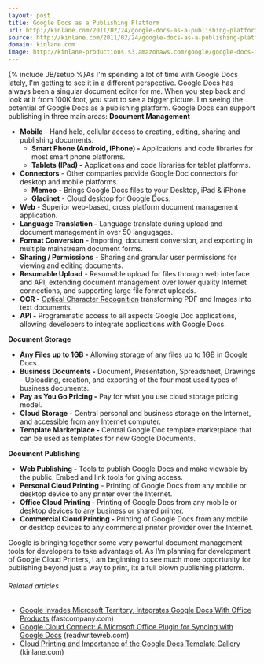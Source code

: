 ```yaml
---
layout: post
title: Google Docs as a Publishing Platform
url: http://kinlane.com/2011/02/24/google-docs-as-a-publishing-platform/
source: http://kinlane.com/2011/02/24/google-docs-as-a-publishing-platform/
domain: kinlane.com
image: http://kinlane-productions.s3.amazonaws.com/google/google-docs-icon.jpg
---
```

{% include JB/setup %}<img class="c1" src="http://kinlane-productions.s3.amazonaws.com/google/google-docs-icon.jpg" alt="" align="right" />As I'm spending a lot of time with Google Docs lately, I'm getting to see it in a different perspective. Google Docs has always been a singular document editor for me. When you step back and look at it from 100K foot, you start to see a bigger picture. I'm seeing the potential of Google Docs as a publishing platform. Google Docs can support publishing in three main areas: <strong>Document Management</strong>
<ul class="mainlist">
     <li>
          <strong>Mobile</strong> - Hand held, cellular access to creating, editing, sharing and publishing documents.
          <ul class="mainlist">
               <li>
                    <strong>Smart Phone (Android, IPhone) -</strong> Applications and code libraries for most smart phone platforms.
               </li>
               <li>
                    <strong>Tablets (IPad) -</strong> Applications and code libraries for tablet platforms.
               </li>
          </ul>
     </li>
     <li>
          <strong>Connectors</strong> - Other companies provide Google Doc connectors for desktop and mobile platforms.
          <ul class="mainlist">
               <li>
                    <strong>Memeo</strong> - Brings Google Docs files to your Desktop, iPad &amp; iPhone
               </li>
               <li>
                    <strong>Gladinet</strong> - Cloud desktop for Google Docs.
               </li>
          </ul>
     </li>
     <li>
          <strong>Web</strong> - Superior web-based, cross platform document management application.
     </li>
     <li>
          <strong>Language Translation -</strong> Language translate during upload and document management in over 50 langugages.
     </li>
     <li>
          <strong>Format Conversion</strong> - Importing, document conversion, and exporting in multiple mainstream document forms.
     </li>
     <li>
          <strong>Sharing / Permissions</strong> - Sharing and granular user permissions for viewing and editing documents.
     </li>
     <li>
          <strong>Resumable Upload</strong> - Resumable upload for files through web interface and API, extending document management over lower quality Internet connections, and supporting large file format uploads.
     </li>
     <li>
          <strong>OCR -</strong> <a class="zem_slink" title="Optical character recognition" rel="wikipedia" href="http://en.wikipedia.org/wiki/Optical_character_recognition">Optical Character Recognition</a> transforming PDF and Images into text documents.
     </li>
     <li>
          <strong>API -</strong> Programmatic access to all aspects Google Doc applications, allowing developers to integrate applications with Google Docs.
     </li>
</ul><strong>Document Storage</strong>
<ul class="mainlist">
     <li>
          <strong>Any Files up to 1GB -</strong> Allowing storage of any files up to 1GB in Google Docs.
     </li>
     <li>
          <strong>Business Documents -</strong> Document, Presentation, Spreadsheet, Drawings - Uploading, creation, and exporting of the four most used types of business documents.
     </li>
     <li>
          <strong>Pay as You Go Pricing -</strong> Pay for what you use cloud storage pricing model.
     </li>
     <li>
          <strong>Cloud Storage -</strong> Central personal and business storage on the Internet, and accessible from any Internet computer.
     </li>
     <li>
          <strong>Template Marketplace -</strong> Central Google Doc template marketplace that can be used as templates for new Google Documents.
     </li>
</ul><strong>Document Publishing</strong>
<ul class="mainlist">
     <li>
          <strong>Web Publishing -</strong> Tools to publish Google Docs and make viewable by the public. Embed and link tools for giving access.
     </li>
     <li>
          <strong>Personal Cloud Printing</strong> - Printing of Google Docs from any mobile or desktop device to any printer over the Internet.
     </li>
     <li>
          <strong>Office Cloud Printing -</strong> Printing of Google Docs from any mobile or desktop devices to any business or shared printer.
     </li>
     <li>
          <strong>Commercial Cloud Printing -</strong> Printing of Google Docs from any mobile or desktop devices to any commercial printer provider over the Internet.
     </li>
</ul>Google is bringing together some very powerful document management tools for developers to take advantage of. As I'm planning for development of Google Cloud Printers, I am beginning to see much more opportunity for publishing beyond just a way to print, its a full blown publishing platform.
<h6 class="zemanta-related-title c2">
     Related articles
</h6>
<ul class="zemanta-article-ul">
     <li class="zemanta-article-ul-li">
          <a href="http://www.fastcompany.com/1731482/google-invades-microsoft-territory-integrates-google-docs-with-office-products">Google Invades Microsoft Territory, Integrates Google Docs With Office Products</a> (fastcompany.com)
     </li>
     <li class="zemanta-article-ul-li">
          <a href="http://www.readwriteweb.com/enterprise/2011/02/google-releases-microsoft-offi.php">Google Cloud Connect: A Microsoft Office Plugin for Syncing with Google Docs</a> (readwriteweb.com)
     </li>
     <li class="zemanta-article-ul-li">
          <a href="http://www.kinlane.com/2011/02/cloud-printing-and-importance-google-docs-template-gallery/">Cloud Printing and Importance of the Google Docs Template Gallery</a> (kinlane.com)
     </li>
</ul>